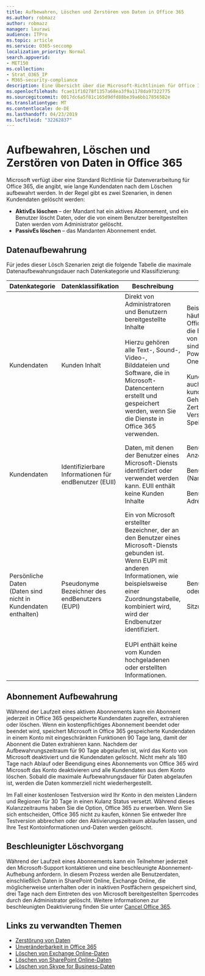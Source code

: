 ```yaml
---
title: Aufbewahren, Löschen und Zerstören von Daten in Office 365
ms.author: robmazz
author: robmazz
manager: laurawi
audience: ITPro
ms.topic: article
ms.service: O365-seccomp
localization_priority: Normal
search.appverid:
- MET150
ms.collection:
- Strat_O365_IP
- M365-security-compliance
description: Eine Übersicht über die Microsoft-Richtlinien für Office 365 zur Aufbewahrung, Löschung und Vernichtung von Daten.
ms.openlocfilehash: fcae11f10278f1357a68ea3f9a1178da97322775
ms.sourcegitcommit: 0017dc6a5f81c165d9dfd88be39a6bb17856582e
ms.translationtype: MT
ms.contentlocale: de-DE
ms.lasthandoff: 04/23/2019
ms.locfileid: "32262837"
---
```

# <a name="data-retention-deletion-and-destruction-in-office-365"></a>Aufbewahren, Löschen und Zerstören von Daten in Office 365

Microsoft verfügt über eine Standard Richtlinie für Datenverarbeitung für Office 365, die angibt, wie lange Kundendaten nach dem Löschen aufbewahrt werden. In der Regel gibt es zwei Szenarien, in denen Kundendaten gelöscht werden:

- **AktivEs löschen** – der Mandant hat ein aktives Abonnement, und ein Benutzer löscht Daten, oder die von einem Benutzer bereitgestellten Daten werden vom Administrator gelöscht.
- **PassivEs löschen** – das Mandanten Abonnement endet.

## <a name="data-retention"></a>Datenaufbewahrung

Für jedes dieser Lösch Szenarien zeigt die folgende Tabelle die maximale Datenaufbewahrungsdauer nach Datenkategorie und Klassifizierung:

| Datenkategorie | Datenklassifikation | Beschreibung | Beispiele | AufbewahrungsZeitraum |
|-----------------|-----------------|-----------------|----------------------------------|-------------------------------|
| Kundendaten | Kunden Inhalt| Direkt von Administratoren und Benutzern bereitgestellte Inhalte <br><br> Hierzu gehören alle Text-, Sound-, Video-, Bilddateien und Software, die in Microsoft-Datencentern erstellt und gespeichert werden, wenn Sie die Dienste in Office 365 verwenden. | Beispiele für die am häufigsten verwendeten Office 365-Anwendungen, die Benutzern das Erstellen von Daten ermöglichen, sind Word, Excel, PowerPoint, Outlook und OneNote. <br><br> Kunden Inhalte enthalten auch kundeneigene/gelieferte Geheimnisse (Kennwörter, Zertifikate, Verschlüsselungsschlüssel, Speicherschlüssel) | **AktivEs Lösch Szenario:** höchstens 30 Tage <br><br> **PassivEs Lösch Szenario:** höchstens 180 Tage |
| Kundendaten | Identifizierbare Informationen für endBenutzer (EUII) | Daten, mit denen der Benutzer eines Microsoft-Diensts identifiziert oder verwendet werden kann. EUII enthält keine Kunden Inhalte | Benutzername oder Anzeigename <br><br> Benutzerprinzipalname (Name @ Domäne) <br><br>  Benutzerspezifische IP-Adressen | **AktivEs Lösch Szenario:** höchstens 180 Tage (nur eine mandantenadministrator-Aktion) <br><br> **PassivEs Lösch Szenario:** höchstens 180 Tage |
| Persönliche Daten <br> (Daten sind nicht in Kundendaten enthalten) | Pseudonyme Bezeichner des endBenutzers (EUPI) | Ein von Microsoft erstellter Bezeichner, der an den Benutzer eines Microsoft-Diensts gebunden ist. Wenn EUPI mit anderen Informationen, wie beispielsweise einer Zuordnungstabelle, kombiniert wird, wird der Endbenutzer identifiziert. <br><br> EUPI enthält keine vom Kunden hochgeladenen oder erstellten Informationen. | Benutzer-GUIDs, PUIDs oder SIDs <br><br> Sitzungs-IDs | **AktivEs Lösch Szenario:** höchstens 30 Tage <br><br> **PassivEs Lösch Szenario:** höchstens 180 Tage |

## <a name="subscription-retention"></a>Abonnement Aufbewahrung

Während der Laufzeit eines aktiven Abonnements kann ein Abonnent jederzeit in Office 365 gespeicherte Kundendaten zugreifen, extrahieren oder löschen. Wenn ein kostenpflichtiges Abonnement beendet oder beendet wird, speichert Microsoft in Office 365 gespeicherte Kundendaten in einem Konto mit eingeschränkten Funktionen 90 Tage lang, damit der Abonnent die Daten extrahieren kann. Nachdem der Aufbewahrungszeitraum für 90 Tage abgelaufen ist, wird das Konto von Microsoft deaktiviert und die Kundendaten gelöscht. Nicht mehr als 180 Tage nach Ablauf oder Beendigung eines Abonnements von Office 365 wird Microsoft das Konto deaktivieren und alle Kundendaten aus dem Konto löschen. Sobald die maximale Aufbewahrungsdauer für Daten abgelaufen ist, werden die Daten kommerziell nicht wiederhergestellt.

Im Fall einer kostenlosen Testversion wird Ihr Konto in den meisten Ländern und Regionen für 30 Tage in einen Kulanz Status versetzt. Während dieses Kulanzzeitraums haben Sie die Option, Office 365 zu erwerben. Wenn Sie sich entscheiden, Office 365 nicht zu kaufen, können Sie entweder Ihre Testversion abbrechen oder den Aktivierungszeitraum ablaufen lassen, und Ihre Test Kontoinformationen und-Daten werden gelöscht.

## <a name="expedited-deletion"></a>Beschleunigter Löschvorgang
Während der Laufzeit eines Abonnements kann ein Teilnehmer jederzeit den Microsoft-Support kontaktieren und eine beschleunigte Abonnement-Aufhebung anfordern. In diesem Prozess werden alle Benutzerdaten, einschließlich Daten in SharePoint Online, Exchange Online, die möglicherweise unterhalten oder in inaktiven Postfächern gespeichert sind, drei Tage nach dem Eintreten des von Microsoft bereitgestellten Sperrcodes durch den Administrator gelöscht. Weitere Informationen zur beschleunigten Deaktivierung finden Sie unter [Cancel Office 365](https://support.office.com/article/Cancel-Office-365-for-business-b1bc0bef-4608-4601-813a-cdd9f746709a).

## <a name="related-links"></a>Links zu verwandten Themen
- [Zerstörung von Daten](office-365-data-destruction.md)
- [Unveränderbarkeit in Office 365](office-365-data-immutability.md)
- [Löschen von Exchange Online-Daten](office-365-exchange-online-data-deletion.md)
- [Löschen von SharePoint Online-Daten](office-365-sharepoint-online-data-deletion.md)
- [Löschen von Skype for Business-Daten](office-365-skype-data-deletion.md)
